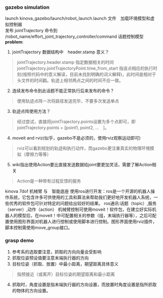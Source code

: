 ### gazebo simulation
launch kinova_gazebo/launch/robot_launch.launch 文件　加载环境模型和虚拟控制器  
发布 jointTrajectory 命令到 /robot_name/effort_joint_trajectory_controller/command 话题控制模型  
**problem**:  
1. jointTrajectory 数据结构中　header.stamp 意义？
>  jointTrajectory.header.stamp 指定数据相关的时间　jointTrajectory.jointTrajectoryPoint.time_from_start 指该点相应的执行时刻(按照代码中的意义解读，目前未找到明确的词义解释)，此时间是相对于头文件的时间戳。轨迹上相邻两点之间的时间不应一致。
2. 连续发布命令到此话题不能正常执行后来发布的命令？
>  使用轨迹点阵一次将路径发送完毕，不要多次发送单点
3. 轨迹点阵使用方法？
>  经过尝试，直接将jointTrajectory.points设置为多个点即可，即jointTrajectory.points = [point1, point2, ...　]。
4. moveit and rviz(似乎，gazebo不是必须的，使用rviz观察运动即可)
>  rviz可以看到规划的轨迹和执行动作，而gazebo更注重真实的物理环境模拟（摩擦力等等）
5. wiki指出使用Action要比直接发送数据给joint要更加灵活，需要了解Action相关
>  Action是一种带有过程反馈的服务


kinova 7dof 机械臂 与　智能底座
使用ros进行开发：ros是一个开源的机器人操作系统，它包含许多可供使用的工具和算法来帮助我们更好地开发机器人系统，一些优秀的软件包可针对特定的问题给出较好的结果。
ros通讯:话题（topic）,服务（server）,动作（action）
机械臂控制可使用moveit！软件包，在建立好实际机器人的模型后，在moveit！中可配置相关的参数（组，末端执行器等），之后可配置使用图形界面对机器人进行控制或使用脚本进行控制。图形界面使用rviz插件，脚本控制需使用move_group接口。

### grasp demo

1. 参考系的选取要注意，抓取的方向向量会受影响
2. 抓取位姿预设值要注意末端执行器的方向
3. 目标位姿（抓取、放置）中最小距离，期望距离具体意义
>  指预接近（或离开）目标位姿的期望距离和最小距离
4. 抓取时，角度设置是指末端执行器的方向设置，而放置时角度设置是指所抓取的物体的方向设置。


